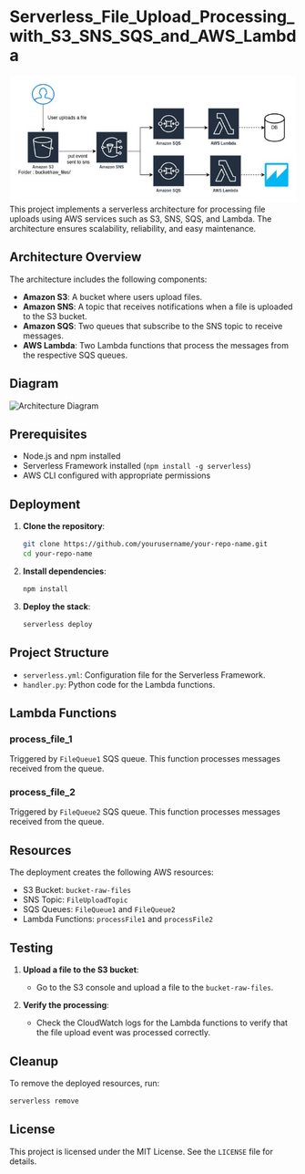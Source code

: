 # Serverless_File_Upload_Processing_with_S3_SNS_SQS_and_AWS_Lambda
![Alt text](doc/diagram.png) \
This project implements a serverless architecture for processing file uploads using AWS services such as S3, SNS, SQS, and Lambda. The architecture ensures scalability, reliability, and easy maintenance.

## Architecture Overview

The architecture includes the following components:
- **Amazon S3**: A bucket where users upload files.
- **Amazon SNS**: A topic that receives notifications when a file is uploaded to the S3 bucket.
- **Amazon SQS**: Two queues that subscribe to the SNS topic to receive messages.
- **AWS Lambda**: Two Lambda functions that process the messages from the respective SQS queues.

## Diagram

![Architecture Diagram](path/to/your/diagram.png)

## Prerequisites

- Node.js and npm installed
- Serverless Framework installed (`npm install -g serverless`)
- AWS CLI configured with appropriate permissions

## Deployment

1. **Clone the repository**:
   ```bash
   git clone https://github.com/yourusername/your-repo-name.git
   cd your-repo-name
   ```

2. **Install dependencies**:
   ```bash
   npm install
   ```

3. **Deploy the stack**:
   ```bash
   serverless deploy
   ```

## Project Structure

- `serverless.yml`: Configuration file for the Serverless Framework.
- `handler.py`: Python code for the Lambda functions.

## Lambda Functions

### process_file_1

Triggered by `FileQueue1` SQS queue. This function processes messages received from the queue.

### process_file_2

Triggered by `FileQueue2` SQS queue. This function processes messages received from the queue.

## Resources

The deployment creates the following AWS resources:

- S3 Bucket: `bucket-raw-files`
- SNS Topic: `FileUploadTopic`
- SQS Queues: `FileQueue1` and `FileQueue2`
- Lambda Functions: `processFile1` and `processFile2`

## Testing

1. **Upload a file to the S3 bucket**:
   - Go to the S3 console and upload a file to the `bucket-raw-files`.

2. **Verify the processing**:
   - Check the CloudWatch logs for the Lambda functions to verify that the file upload event was processed correctly.

## Cleanup

To remove the deployed resources, run:

```bash
serverless remove
```

## License

This project is licensed under the MIT License. See the `LICENSE` file for details.
